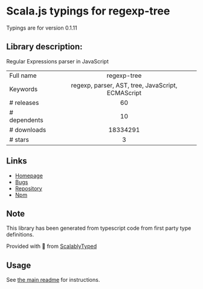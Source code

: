 
# Scala.js typings for regexp-tree

Typings are for version 0.1.11

## Library description:
Regular Expressions parser in JavaScript

|                    |                 |
| ------------------ | :-------------: |
| Full name          | regexp-tree |
| Keywords           | regexp, parser, AST, tree, JavaScript, ECMAScript |
| # releases         | 60 |
| # dependents       | 10 |
| # downloads        | 18334291 |
| # stars            | 3 |

## Links
- [Homepage](https://github.com/DmitrySoshnikov/regexp-tree)
- [Bugs](https://github.com/DmitrySoshnikov/regexp-tree/issues)
- [Repository](https://github.com/DmitrySoshnikov/regexp-tree)
- [Npm](https://www.npmjs.com/package/regexp-tree)
    


## Note
This library has been generated from typescript code from first party type definitions.

Provided with :purple_heart: from [ScalablyTyped](https://github.com/oyvindberg/ScalablyTyped)

## Usage
See [the main readme](../../readme.md) for instructions.


